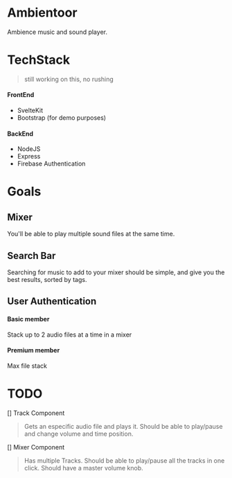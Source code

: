 # Ambientoor
Ambience music and sound player.

# TechStack
> still working on this, no rushing
#### FrontEnd
- SvelteKit
- Bootstrap (for demo purposes)

#### BackEnd
- NodeJS
- Express
- Firebase Authentication

# Goals
## Mixer
You'll be able to play multiple sound files at the same time.
## Search Bar
Searching for music to add to your mixer should be simple, and give you the best results, sorted by tags.
## User Authentication
#### Basic member
Stack up to 2 audio files at a time in a mixer
#### Premium member
Max file stack

# TODO
[] Track Component

> Gets an especific audio file and plays it. Should be able to play/pause and change volume and time position.

[] Mixer Component

> Has multiple Tracks. Should be able to play/pause all the tracks in one click. Should have a master volume knob.
